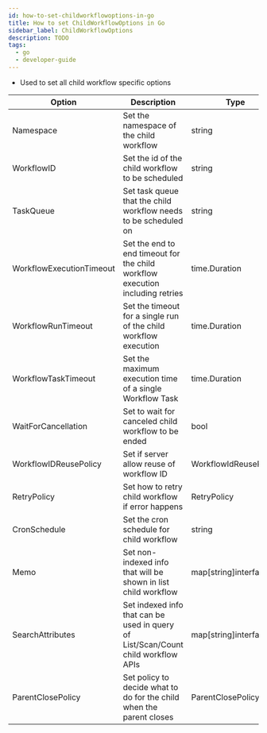 ```yaml
---
id: how-to-set-childworkflowoptions-in-go
title: How to set ChildWorkflowOptions in Go
sidebar_label: ChildWorkflowOptions
description: TODO
tags:
  - go
  - developer-guide
---
```


* Used to set all child workflow specific options

| Option | Description | Type |
| --- | --- | --- |
| Namespace | Set the namespace of the child workflow | string |
| WorkflowID | Set the id of the child workflow to be scheduled | string |
| TaskQueue | Set task queue that the child workflow needs to be scheduled on | string |
| WorkflowExecutionTimeout | Set the end to end timeout for the child workflow execution including retries | time.Duration |
| WorkflowRunTimeout | Set the timeout for a single run of the child workflow execution | time.Duration |
| WorkflowTaskTimeout | Set the maximum execution time of a single Workflow Task | time.Duration |
| WaitForCancellation | Set to wait for canceled child workflow to be ended  | bool |
| WorkflowIDReusePolicy | Set if server allow reuse of workflow ID | WorkflowIdReusePolicy |
| RetryPolicy | Set how to retry child workflow if error happens | RetryPolicy |
| CronSchedule | Set the cron schedule for child workflow | string |
| Memo | Set non-indexed info that will be shown in list child workflow | map[string]interface{} |
| SearchAttributes | Set indexed info that can be used in query of List/Scan/Count child workflow APIs | map[string]interface{} |
| ParentClosePolicy | Set policy to decide what to do for the child when the parent closes | ParentClosePolicy |
